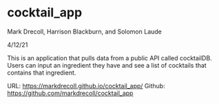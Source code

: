 # cocktail_app

Mark Drecoll, Harrison Blackburn, and Solomon Laude

4/12/21

This is an application that pulls data from a public API called cocktailDB.
Users can input an ingredient they have and see a list of cocktails that contains that ingredient.

URL: https://markdrecoll.github.io/cocktail_app/
Github: https://github.com/markdrecoll/cocktail_app